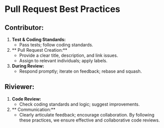 # Pull Request Best Practices

## Contributor:

1. **Test & Coding Standards:**
   - Pass tests; follow coding standards.
2. ** Pull Request Creation:**
   - Provide a clear title, description, and link issues.
   - Assign to relevant individuals; apply labels.
3. **During Review:**
   - Respond promptly; iterate on feedback; rebase and squash.

## Riviewer:

1. **Code Review:**
   - Check coding standards and logic; suggest improvements.
2. ** Communication:**
   - Clearly articulate feedback; encourage collaboration.
By following these practices, we ensure effective and collaborative code reviews.
